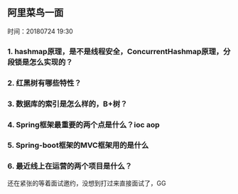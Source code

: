 ## 阿里菜鸟一面

时间：20180724 19:30



### 1. hashmap原理，是不是线程安全，ConcurrentHashmap原理，分段锁是怎么实现的？



### 2. 红黑树有哪些特性？



### 3. 数据库的索引是怎么样的，B+树？



### 4. Spring框架最重要的两个点是什么？ioc aop



### 5. Spring-boot框架的MVC框架用的是什么



### 6. 最近线上在运营的两个项目是什么？





还在紧张的等着面试邀约，没想到打过来直接面试了，GG